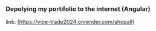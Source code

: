 ### Depolying my portifolio to the internet (Angular)

link: [https://vibe-trade2024.onrender.com/shopall]

